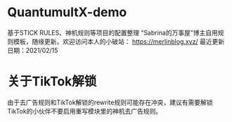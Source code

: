 # QuantumultX-demo

基于STICK RULES、神机规则等项目的配置整理
“Sabrina的万事屋”博主自用规则模板，随缘更新。欢迎访问本人的小破站： https://merlinblog.xyz/
最近更新日期：2021/02/15

# 关于TikTok解锁

由于去广告规则和TikTok解锁的rewrite规则可能存在冲突，建议有需要解锁TikTok的小伙伴不要启用重写模块里的神机去广告规则。
